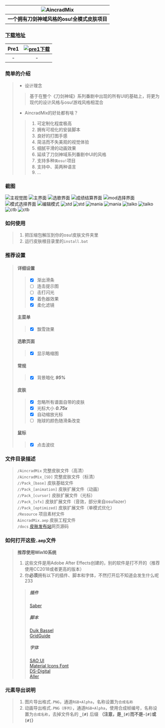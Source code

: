 |![AincradMix](https://raw.githubusercontent.com/Sendevia/R_Sp-osu-/master/docs/images/ED9F4CB52EFE4649.png)|
|:---------------------------------------------------------------------------------------------------------:|
| **一个拥有刀剑神域风格的osu!全模式皮肤项目** |

### [下载地址](https://github.com/Sendevia/R_Sp-osu-/releases)    
| Pre1 | [![pre1下载](https://raw.githubusercontent.com/Sendevia/R_Sp-osu-/master/docs/images/5C4C5E6A1CC84FA4.png "点我下载")](https://github.com/Sendevia/R_Sp-osu-/releases/tag/pre1) |
|:----------------:|:----------------:|
| - | - |

### 简单的介绍    
>- 设计理念    
>>基于在整个《刀剑神域》系列番剧中出现的所有UI的基础上，将更为现代的设计风格与osu!游戏风格相混合
>- AincradMix的好处都有啥？
>>1. 可定制化程度极高
>>2. 拥有可视化的安装脚本
>>3. 良好的打图手感
>>4. 简洁而不失美观的视觉体验
>>5. 细腻平滑的动画效果
>>6. 延续了刀剑神域系列番剧中UI的风格
>>7. 支持多种`类osu!`项目
>>8. 支持中、英两种语言
>>9. ...

### 截图    
![主视觉图](https://raw.githubusercontent.com/Sendevia/R_Sp-osu-/master/docs/images/C0708246A1F88946.png)
![主界面](https://raw.githubusercontent.com/Sendevia/R_Sp-osu-/master/docs/screenshots/menu_1.png)
![选歌界面](https://raw.githubusercontent.com/Sendevia/R_Sp-osu-/master/docs/screenshots/menu_2.png)
![成绩结算界面](https://raw.githubusercontent.com/Sendevia/R_Sp-osu-/master/docs/screenshots/score.png)
![mod选择界面](https://raw.githubusercontent.com/Sendevia/R_Sp-osu-/master/docs/screenshots/mods.png)
![模式选择界面](https://raw.githubusercontent.com/Sendevia/R_Sp-osu-/master/docs/screenshots/mode.png)
![编辑模式](https://raw.githubusercontent.com/Sendevia/R_Sp-osu-/master/docs/screenshots/edit.png)
![std](https://raw.githubusercontent.com/Sendevia/R_Sp-osu-/master/docs/screenshots/std_1.png)
![std](https://raw.githubusercontent.com/Sendevia/R_Sp-osu-/master/docs/screenshots/std_2.png)
![mania](https://raw.githubusercontent.com/Sendevia/R_Sp-osu-/master/docs/screenshots/mania_1.png)
![mania](https://raw.githubusercontent.com/Sendevia/R_Sp-osu-/master/docs/screenshots/mania_2.png)
![taiko](https://raw.githubusercontent.com/Sendevia/R_Sp-osu-/master/docs/screenshots/taiko_1.png)
![taiko](https://raw.githubusercontent.com/Sendevia/R_Sp-osu-/master/docs/screenshots/taiko_2.png)
![ctb](https://raw.githubusercontent.com/Sendevia/R_Sp-osu-/master/docs/screenshots/ctb_1.png)
![ctb](https://raw.githubusercontent.com/Sendevia/R_Sp-osu-/master/docs/screenshots/ctb_2.png)

### 如何使用    
>1. 把压缩包解压到你的osu!皮肤文件夹里    
>2. 运行皮肤根目录里的`install.bat`    

### 推荐设置    
>#### 详细设置
>>- [x] 渐出滑条
>>- [ ] 连击提示图
>>- [ ] 击打闪光
>>- [x] 着色器效果
>>- [x] 柔化滤镜
>#### 主菜单
>>- [x] 飘雪效果
>#### 选歌页面
>>- [x] 显示略缩图
>#### 常规
>>- [x] 背景暗化 ***95%***
>#### 皮肤
>>- [x] 忽略所有谱面自带的皮肤
>>- [x] 光标大小 ***0.75x***
>>- [x] 自动缩放光标
>>- [ ] 拖球的颜色随滑条改变
>#### 鼠标
>>- [x] 点击波纹

### 文件目录描述    
>`/AincradMix` 完整皮肤文件（高清）     
>`/AincradMix_[SD]` 完整皮肤文件（标清）     
>`//Pack_[base]` 皮肤基础文件     
>`//Pack_[animation]` 皮肤扩展文件（动画）     
>`//Pack_[cursor]` 皮肤扩展文件（光标）     
>`//Pack_[sfx]` 皮肤扩展文件（音效，部分来自osu!lazer）     
>`//Pack_[optimized]` 皮肤扩展文件（单模式优化）     
>`/Resource` 项目素材文件     
>`AincradMix.aep` 皮肤工程文件     
>`/docs` [皮肤发布站](https://sendevia.github.io/AincradMix)网页源码     

### 如何打开这些`.aep`文件    
>**推荐使用Win10系统**
> 1. 这些文件是用Adobe After Effects创建的，别的软件是打不开的（推荐使用CC2018或者更高的版本）
> 2. 你**必须**拥有以下的插件、脚本和字体，不然打开后不知道会发生什么呢233
>>##### 插件
>>[Saber](https://www.videocopilot.net/blog/2016/03/new-plug-in-saber-now-available-100-free/)     
>>##### 脚本
>>[Duik Bassel](https://rainboxprod.coop/en/tools/duik/duik-download/)     
>>[GridGuide](https://aescripts.com/gridguide-for-after-effects/)     
>>##### 字体
>>[SAO UI](https://fontmeme.com/fonts/sao-ui-font/)     
>>[Material Icons Font](https://github.com/google/material-design-icons/releases/download/3.0.1/material-design-icons-3.0.1.zip)     
>>[DS-Digital](https://fontmeme.com/fonts/ds-digital-font/)     
>>[Aller](https://fontmeme.com/fonts/aller-font/)     

### 元素导出说明    
> 1. 图片导出格式`.PNG`，通道`RGB+Alpha`，名称设置为`合成名称`    
> 2. 动画导出格式`.PNG（序列）`，通道`RGB+Alpha`，使用合成帧编号，名称设置为`合成名称`，去掉文件名的 **`_[#]`** 后缀 **（注意，是`_[#]`而不是`-[#]`或`[#]`）**    
